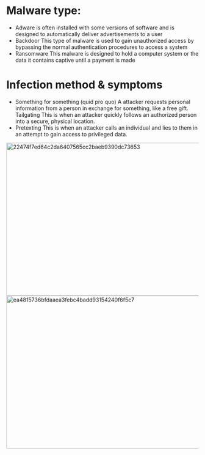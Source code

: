 # **Malware type:**
- Adware is often installed with some versions of software and is designed to automatically deliver advertisements to a user
- Backdoor This type of malware is used to gain unauthorized access by bypassing the normal authentication procedures to access a system
- Ransomware This malware is designed to hold a computer system or the data it contains captive until a payment is made

# Infection method & symptoms
- Something for something (quid pro quo)
  A attacker requests personal information from a person in exchange for something, like a free gift.
  Tailgating
  This is when an attacker quickly follows an authorized person into a secure, physical location.
- Pretexting
  This is when an attacker calls an individual and lies to them in an attempt to gain access to privileged data.




<img width="512" height="400" alt="22474f7ed64c2da6407565cc2baeb9390dc73653" src="https://github.com/user-attachments/assets/0e88f220-f42c-4e85-8921-a4f382c9b485" />







<img width="512" height="400" alt="ea4815736bfdaaea3febc4badd93154240f6f5c7" src="https://github.com/user-attachments/assets/07a506b1-64fb-4878-888b-247e98612554" />
